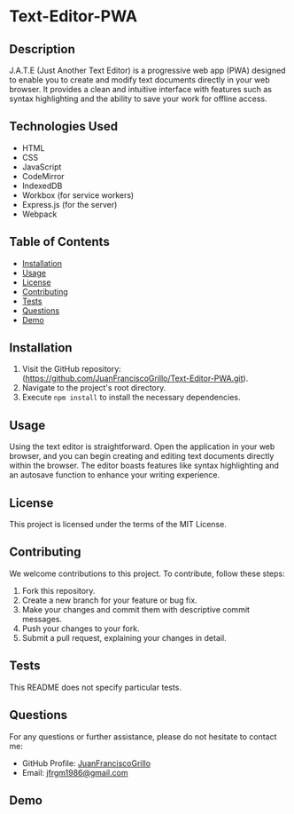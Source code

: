 # Text-Editor-PWA

## Description

J.A.T.E (Just Another Text Editor) is a progressive web app (PWA) designed to enable you to create and modify text documents directly in your web browser. It provides a clean and intuitive interface with features such as syntax highlighting and the ability to save your work for offline access.

## Technologies Used

- HTML
- CSS
- JavaScript
- CodeMirror
- IndexedDB
- Workbox (for service workers)
- Express.js (for the server)
- Webpack

## Table of Contents
- [Installation](#installation)
- [Usage](#usage)
- [License](#license)
- [Contributing](#contributing)
- [Tests](#tests)
- [Questions](#questions)
- [Demo](#demo)

## Installation

1. Visit the GitHub repository: (https://github.com/JuanFranciscoGrillo/Text-Editor-PWA.git).
2. Navigate to the project's root directory.
3. Execute `npm install` to install the necessary dependencies.

## Usage

Using the text editor is straightforward. Open the application in your web browser, and you can begin creating and editing text documents directly within the browser. The editor boasts features like syntax highlighting and an autosave function to enhance your writing experience.

## License

This project is licensed under the terms of the MIT License.

## Contributing

We welcome contributions to this project. To contribute, follow these steps:

1. Fork this repository.
2. Create a new branch for your feature or bug fix.
3. Make your changes and commit them with descriptive commit messages.
4. Push your changes to your fork.
5. Submit a pull request, explaining your changes in detail.

## Tests

This README does not specify particular tests.

## Questions

For any questions or further assistance, please do not hesitate to contact me:

- GitHub Profile: [JuanFranciscoGrillo](https://github.com/JuanFranciscoGrillo)
- Email: jfrgm1986@gmail.com

## Demo
